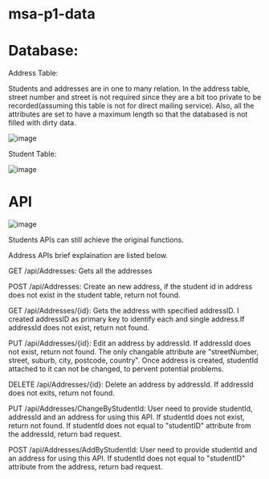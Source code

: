 # msa-p1-data

# Database: 

Address Table: 

Students and addresses are in one to many relation. 
In the address table, street number and street is not required since they are a bit too private to be recorded(assuming this table is not for direct mailing service). 
Also, all the attributes are set to have a maximum length so that the databased is not filled with dirty data. 

![image](https://user-images.githubusercontent.com/3874712/88129244-b4f77e00-cc2b-11ea-823a-603a7291ce18.png)

Student Table: 

![image](https://user-images.githubusercontent.com/3874712/88129296-d6f10080-cc2b-11ea-848f-6de65b4ffc64.png)

# API 
![image](https://user-images.githubusercontent.com/3874712/88129909-5cc17b80-cc2d-11ea-8d3a-cead83ecbf2a.png)

Students APIs can still achieve the original functions. 

Address APIs brief explaination are listed below. 

GET /api/Addresses: Gets all the addresses 

POST /api/Addresses: Create an new address, if the student id in address does not exist in the student table, return not found. 

GET /api/Addresses/{id}: Gets the address with specified addressID. I created addressID as primary key to identify each and single address.If addressId does not exist, return not found.  

PUT /api/Addresses/{id}: Edit an address by addressId. If addressId does not exist, return not found. The only changable attribute are "streetNumber, street, suburb, city, postcode, country". Once address is created, studentId attached to it can not be changed, to pervent potential problems. 

DELETE /api/Addresses/{id}: Delete an address by addressId. If addressId does not exits, return not found. 

PUT /api/Addresses/ChangeByStudentId: User need to provide studentId, addressId and an address for using this API. If studentId does not exist, return not found. If studentId does not equal to "studentID" attribute from the addressId, return bad request. 

POST /api/Addresses/AddByStudentId: User need to provide studentId and an address for using this API. If studentId does not equal to "studentID" attribute from the address, return bad request.
